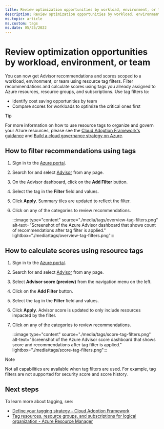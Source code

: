 ```yaml
---
title: Review optimization opportunities by workload, environment, or team
description: Review optimization opportunities by workload, environment, or team
ms.topic: article
ms.custom: tags
ms.date: 05/25/2022
---
```


# Review optimization opportunities by workload, environment, or team

You can now get Advisor recommendations and scores scoped to a workload, environment, or team  using resource tag filters. Filter recommendations and calculate scores using tags you already assigned to Azure resources, resource groups, and subscriptions. Use tag filters to:

* Identify cost saving opportunities by team
* Compare scores for workloads to optimize the critical ones first

> [!TIP]
> For more information on how to use resource tags to organize and govern your Azure resources, please see the [Cloud Adoption Framework's guidance](/azure/cloud-adoption-framework/ready/azure-best-practices/resource-tagging) and [Build a cloud governance strategy on Azure](/training/modules/build-cloud-governance-strategy-azure/).

## How to filter recommendations using tags

1. Sign in to the [Azure portal](https://portal.azure.com/).
1. Search for and select [Advisor](https://aka.ms/azureadvisordashboard) from any page.
1. On the Advisor dashboard, click on the **Add Filter** button.
1. Select the tag in the **Filter** field and values.
1. Click **Apply**. Summary tiles are updated to reflect the filter.
1. Click on any of the categories to review recommendations.
 
    :::image type="content" source="./media/tags/overview-tag-filters.png"  alt-text="Screenshot of the Azure Advisor dashboard that shows count of recommendations after tag filter is applied." lightbox="./media/tags/overview-tag-filters.png":::


## How to calculate scores using resource tags

1. Sign in to the [Azure portal](https://portal.azure.com/).
1. Search for and select [Advisor](https://aka.ms/azureadvisordashboard) from any page.
1. Select **Advisor score (preview)** from the navigation menu on the left.
1. Click on the **Add Filter** button.
1. Select the tag in the **Filter** field and values.
1. Click **Apply**. Advisor score is updated to only include resources impacted by the filter.
1. Click on any of the categories to review recommendations.
 
    :::image type="content" source="./media/tags/score-tag-filters.png" alt-text="Screenshot of the Azure Advisor score dashboard that shows score and recommendations after tag filter is applied." lightbox="./media/tags/score-tag-filters.png":::

> [!NOTE]
> Not all capabilities are available when tag filters are used. For example, tag filters are not supported for security score and score history. 

## Next steps

To learn more about tagging, see:

* [Define your tagging strategy - Cloud Adoption Framework](/azure/cloud-adoption-framework/ready/azure-best-practices/resource-tagging)
* [Tag resources, resource groups, and subscriptions for logical organization - Azure Resource Manager](/azure/azure-resource-manager/management/tag-resources?tabs=json)
